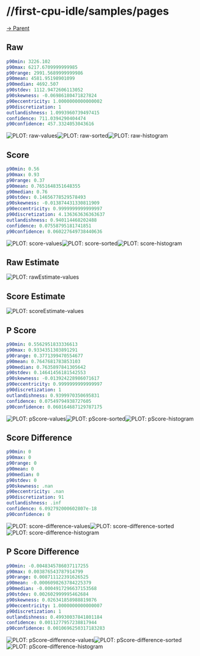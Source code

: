 
# //first-cpu-idle/samples/pages

[→ Parent](../..)


## Raw


```yaml
p90min: 3226.102
p90max: 6217.6709999999985
p90range: 2991.5689999999986
p90mean: 4581.95198901099
p90median: 4692.507
p90stdev: 1112.9472606113052
p90skewness: -0.06986180471827824
p90eccentricity: 1.0000000000000002
p90discretization: 1
outlandishness: 1.0993960739497415
confidence: 711.0394290404474
p90confidence: 457.3324053043616

```

![PLOT: raw-values](./raw/values.svg)![PLOT: raw-sorted](./raw/sorted.svg)![PLOT: raw-histogram](./raw/histogram.svg)
## Score


```yaml
p90min: 0.56
p90max: 0.93
p90range: 0.37
p90mean: 0.7651648351648355
p90median: 0.76
p90stdev: 0.14656778529578493
p90skewness: -0.013874431330811909
p90eccentricity: 0.9999999999999997
p90discretization: 4.136363636363637
outlandishness: 0.940114468202488
confidence: 0.07558795181741851
p90confidence: 0.060227649738440636

```

![PLOT: score-values](./score/values.svg)![PLOT: score-sorted](./score/sorted.svg)![PLOT: score-histogram](./score/histogram.svg)
## Raw Estimate

![PLOT: rawEstimate-values](./rawEstimate/values.svg)
## Score Estimate

![PLOT: scoreEstimate-values](./scoreEstimate/values.svg)
## P Score


```yaml
p90min: 0.5562951833336613
p90max: 0.9334351303891291
p90range: 0.3771399470554677
p90mean: 0.7647681783853103
p90median: 0.7635897841305642
p90stdev: 0.14641456181542553
p90skewness: -0.013924228986071617
p90eccentricity: 0.9999999999999997
p90discretization: 1
outlandishness: 0.9399970350695831
confidence: 0.07549794938727605
p90confidence: 0.060164687129787175

```

![PLOT: pScore-values](./pScore/values.svg)![PLOT: pScore-sorted](./pScore/sorted.svg)![PLOT: pScore-histogram](./pScore/histogram.svg)
## Score Difference


```yaml
p90min: 0
p90max: 0
p90range: 0
p90mean: 0
p90median: 0
p90stdev: 0
p90skewness: .nan
p90eccentricity: .nan
p90discretization: 91
outlandishness: .inf
confidence: 6.092792000602807e-18
p90confidence: 0

```

![PLOT: score-difference-values](./score-difference/values.svg)![PLOT: score-difference-sorted](./score-difference/sorted.svg)![PLOT: score-difference-histogram](./score-difference/histogram.svg)
## P Score Difference


```yaml
p90min: -0.0048345786037117255
p90max: 0.003876543787914799
p90range: 0.008711122391626525
p90mean: -0.0006098263784225379
p90median: -0.0004917296637153568
p90stdev: 0.002602999995462684
p90skewness: 0.026341858988819876
p90eccentricity: 1.0000000000000007
p90discretization: 1
outlandishness: 0.49930037841801184
confidence: 0.0011277957238817944
p90confidence: 0.0010696250317183283

```

![PLOT: pScore-difference-values](./pScore-difference/values.svg)![PLOT: pScore-difference-sorted](./pScore-difference/sorted.svg)![PLOT: pScore-difference-histogram](./pScore-difference/histogram.svg)